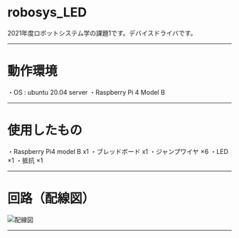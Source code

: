 # robosys_LED
2021年度ロボットシステム学の課題1です。デバイスドライバです。

---
# 動作環境
・OS : ubuntu 20.04 server
・Raspberry Pi 4 Model B

---
# 使用したもの
・Raspberry Pi4 model B x1
・ブレッドボード x1
・ジャンプワイヤ ×6
・LED ×1
・抵抗 ×1

---
# 回路（配線図）
![配線図](https://user-images.githubusercontent.com/71487790/146228757-09daa59f-f723-446a-87a8-e2db42eb9340.jpg)

---
